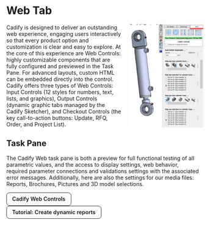 # Web Tab

<div class="grid" style="display:flex; align-items:flex-start; gap:12px; flex-wrap:nowrap;">
  <div class="col-4" style="flex:0 0 62%; max-width:62%; box-sizing:border-box; padding-right:12px;">
    Cadify is designed to deliver an outstanding web experience, engaging users interactively so that every product option and customization is clear and easy to explore. At the core of this experience are Web Controls: highly customizable components that are fully configured and previewed in the Task Pane. For advanced layouts, custom HTML can be embedded directly into the control. Cadify offers three types of Web Controls: Input Controls (12 styles for numbers, text, lists, and graphics), Output Controls (dynamic graphic tabs managed by the Cadify Sketcher), and Checkout Controls (the key call-to-action buttons: Update, RFQ, Order, and Project List).
  </div>
  <div class="col-8" style="flex:0 0 38%; max-width:38%; box-sizing:border-box; text-align:center;">
    <img src="https://raw.githubusercontent.com/Cadify/Cadify-User-Manual/main/docs/cadify/task_panes/images/img_003.png"
         alt="WebTab"
         style="display:block; width:100%; height:auto;">
  </div>
</div>

## Task Pane
The Cadify Web task pane is both a preview for full functional testing of all parametric values, and the access to display settings, web behavior, required parameter connections and validations settings with the associated error messages. 
Additionally, here are also the settings for our media files: Reports, Brochures, Pictures and 3D model selections.

<div class="grid">
  <div class="col-4">
    <a href="/Cadify-User-Manual/cadify/controls/inputCadifyControls" style="display:inline-block;padding:8px 14px;border:1px solid #222;border-radius:8px; text-decoration:none;font-weight:600;line-height:1.2;">
      Cadify Web Controls
  </a> 
  </div>
  <div class="col-8">
    <a href="/Cadify-User-Manual/cadify/controls/inputCadifyControls" style="display:inline-block;padding:8px 14px;border:1px solid #222;border-radius:8px; text-decoration:none;font-weight:600;line-height:1.2;">
      Tutorial: Create dynamic reports
    </a>
  </div>
</div>

